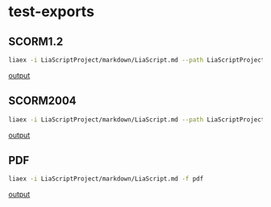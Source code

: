 # test-exports


## SCORM1.2

``` bash
liaex -i LiaScriptProject/markdown/LiaScript.md --path LiaScriptProject -f scorm1.2 -o scorm12
```

[output](scorm12.zip)

## SCORM2004

``` bash
liaex -i LiaScriptProject/markdown/LiaScript.md --path LiaScriptProject -f scorm2004 -o scorm2004
```

[output](scorm2004.zip)
## PDF


``` bash
liaex -i LiaScriptProject/markdown/LiaScript.md -f pdf
```

[output](./output.pdf)